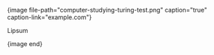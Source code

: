 {image file-path="computer-studying-turing-test.png" caption="true" caption-link="example.com"}

Lipsum

{image end}
